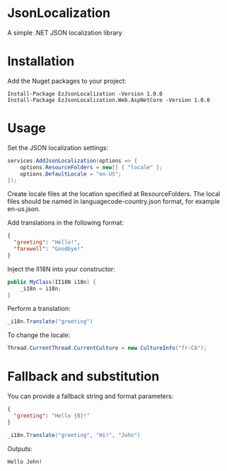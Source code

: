 # JsonLocalization
A simple .NET JSON localization library

# Installation
Add the Nuget packages to your project:

```
Install-Package EzJsonLocalization -Version 1.0.0
Install-Package EzJsonLocalization.Web.AspNetCore -Version 1.0.0
```

# Usage
Set the JSON localization settings:

```c#
services.AddJsonLocalization(options => {
    options.ResourceFolders = new[] { "locale" };
    options.DefaultLocale = "en-US";
});
```

Create locale files at the location specified at ResourceFolders. The local files should be named in languagecode-country.json format, for example en-us.json.

Add translations in the following format:

```json
{
  "greeting": "Hello!",
  "farewell": "Goodbye!"
}
```

Inject the II18N into your constructor:

```c#
public MyClass(II18N i18n) {
    _i18n = i18n;
}
```

Perform a translation:

```c#
_i18n.Translate("greeting")
```

To change the locale:

```c#
Thread.CurrentThread.CurrentCulture = new CultureInfo("fr-CA");
```

# Fallback and substitution
You can provide a fallback string and format parameters:

```json
{
  "greeting": "Hello {0}!"
}
```

```c#
_i18n.Translate("greeting", "Hi!", "John")
```

Outputs:

```
Hello John!
```